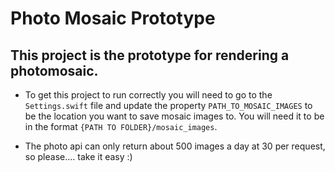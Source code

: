 # Photo Mosaic Prototype

## This project is the prototype for rendering a photomosaic.

- To get this project to run correctly you will need to go to the `Settings.swift` file and update the property ``PATH_TO_MOSAIC_IMAGES``
to be the location you want to save mosaic images to.  You will need it to be in the format `{PATH TO FOLDER}/mosaic_images`.

- The photo api can only return about 500 images a day at 30 per request, so please.... take it easy :)

